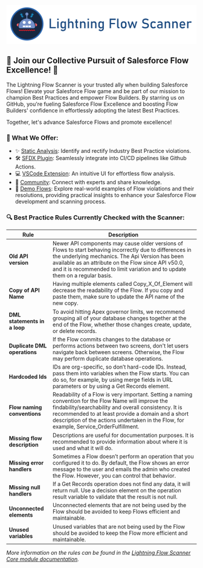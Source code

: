 [![Lightning Flow Scanner Banner](docs/images/bannerslim.png)](https://github.com/Force-Config-Control/.github)

## 🚀 Join our Collective Pursuit of Salesforce Flow Excellence! 🚀

The Lightning Flow Scanner is your trusted ally when building Salesforce Flows! Elevate your Salesforce Flow game and be part of our mission to champion Best Practices and empower Flow Builders. By starring us on GitHub, you're fueling Salesforce Flow Excellence and boosting Flow Builders' confidence in effortlessly adopting the latest Best Practices.

Together, let's advance Salesforce Flows and promote excellence!

### 🔧 What We Offer:

- ✨ [Static Analysis](https://github.com/Force-Config-Control/lightning-flow-scanner-core): Identify and rectify Industry Best Practice violations.
- 🛠️ [SFDX Plugin](https://github.com/Force-Config-Control/lightning-flow-scanner-sfdx): Seamlessly integrate into CI/CD pipelines like Github Actions.
- 💻 [VSCode Extension](https://github.com/Force-Config-Control/lightning-flow-scanner-vsce): An intuitive UI for effortless flow analysis.
- 🤝 [Community](https://github.com/orgs/Force-Config-Control/discussions): Connect with experts and share knowledge.
- 📂 [Demo Flows](https://github.com/Force-Config-Control/Force-Flow-Control-Examples): Explore real-world examples of Flow violations and their resolutions, providing practical insights to enhance your Salesforce Flow development and scanning process.

### 🔍 Best Practice Rules Currently Checked with the Scanner:

| Rule                          | Description                                                                                                                                                                |
|-------------------------------|----------------------------------------------------------------------------------------------------------------------------------------------------------------------------|
| **Old API version**           | Newer API components may cause older versions of Flows to start behaving incorrectly due to differences in the underlying mechanics. The Api Version has been available as an attribute on the Flow since API v50.0, and it is recommended to limit variation and to update them on a regular basis. |
| **Copy of API Name**          | Having multiple elements called Copy_X_Of_Element will decrease the readability of the Flow. If you copy and paste them, make sure to update the API name of the new copy.                                            |
| **DML statements in a loop**  | To avoid hitting Apex governor limits, we recommend grouping all of your database changes together at the end of the Flow, whether those changes create, update, or delete records.                                                               |
| **Duplicate DML operations**  | If the Flow commits changes to the database or performs actions between two screens, don't let users navigate back between screens. Otherwise, the Flow may perform duplicate database operations.                                        |
| **Hardcoded Ids**             | IDs are org-specific, so don’t hard-code IDs. Instead, pass them into variables when the Flow starts. You can do so, for example, by using merge fields in URL parameters or by using a Get Records element.                             |
| **Flow naming conventions**   | Readability of a Flow is very important. Setting a naming convention for the Flow Name will improve the findability/searchability and overall consistency. It is recommended to at least provide a domain and a short description of the actions undertaken in the Flow, for example, Service_OrderFulfillment. |
| **Missing flow description**  | Descriptions are useful for documentation purposes. It is recommended to provide information about where it is used and what it will do.                                                                                                     |
| **Missing error handlers**    | Sometimes a Flow doesn’t perform an operation that you configured it to do. By default, the Flow shows an error message to the user and emails the admin who created the Flow. However, you can control that behavior.                                 |
| **Missing null handlers**     | If a Get Records operation does not find any data, it will return null. Use a decision element on the operation result variable to validate that the result is not null.                                                                   |
| **Unconnected elements**      | Unconnected elements that are not being used by the Flow should be avoided to keep Flows efficient and maintainable.                                                                                                                    |
| **Unused variables**          | Unused variables that are not being used by the Flow should be avoided to keep the Flow more efficient and maintainable.                                                                                                                 |

_More information on the rules can be found in the [Lightning Flow Scanner Core module documentation](https://github.com/Force-Config-Control/lightning-flow-scanner-core)._
